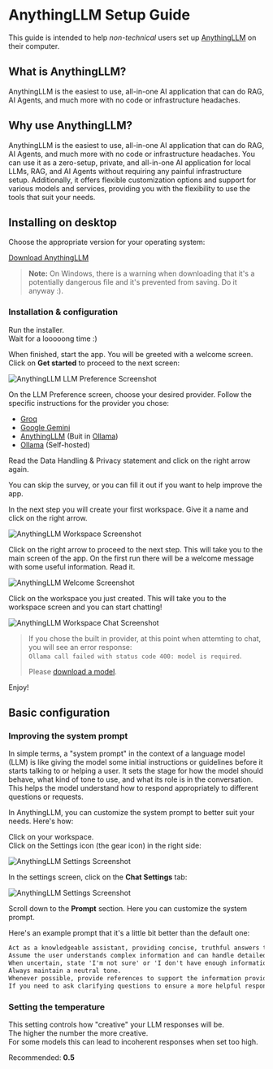 # AnythingLLM Setup Guide

This guide is intended to help _non-technical_ users set up [AnythingLLM](https://anythingllm.com) on their computer.

## What is AnythingLLM?

AnythingLLM is the easiest to use, all-in-one AI application that can do RAG, AI Agents, and much more with no code or infrastructure headaches.

## Why use AnythingLLM?

AnythingLLM is the easiest to use, all-in-one AI application that can do RAG, AI Agents, and much more with no code or infrastructure headaches. You can use it as a zero-setup, private, and all-in-one AI application for local LLMs, RAG, and AI Agents without requiring any painful infrastructure setup. Additionally, it offers flexible customization options and support for various models and services, providing you with the flexibility to use the tools that suit your needs.

## Installing on desktop

Choose the appropriate version for your operating system:

[Download AnythingLLM](https://anythingllm.com/download)

> **Note:** On Windows, there is a warning when downloading that it's a potentially dangerous file and it's prevented from saving. Do it anyway :).

### Installation & configuration

Run the installer.  
Wait for a looooong time :)

When finished, start the app. You will be greeted with a welcome screen. Click on **Get started** to proceed to the next screen:

![AnythingLLM LLM Preference Screenshot](/media/AnythingLLM%20Start%20Install%20Built%20In.jpg)

On the LLM Preference screen, choose your desired provider. Follow the specific instructions for the provider you chose:
- [Groq](groq.md)
- [Google Gemini](gemini.md)
- [AnythingLLM](builtin.md) (Buit in [Ollama](https://ollama.com/))
- [Ollama](ollama.md) (Self-hosted)


Read the Data Handling & Privacy statement and click on the right arrow again.

You can skip the survey, or you can fill it out if you want to help improve the app.

In the next step you will create your first workspace. Give it a name and click on the right arrow.

![AnythingLLM Workspace Screenshot](/media/AnythingLLM%20Create%20Workspace.jpg)

Click on the right arrow to proceed to the next step.
This will take you to the main screen of the app. On the first run there will be a welcome message with some useful information. Read it.

![AnythingLLM Welcome Screenshot](/media/AnythingLLM%20Welcome.jpg)

Click on the workspace you just created. This will take you to the workspace screen and you can start chatting!

![AnythingLLM Workspace Chat Screenshot](/media/AnythingLLM%20Chat.jpg)

> If you chose the built in provider, at this point when attemting to chat, you will see an error response:  
> `Ollama call failed with status code 400: model is required`.  
> 
> Please [download a model](/builtin_models.md).

Enjoy!

## Basic configuration

### Improving the system prompt

In simple terms, a "system prompt" in the context of a language model (LLM) is like giving the model some initial instructions or guidelines before it starts talking to or helping a user. It sets the stage for how the model should behave, what kind of tone to use, and what its role is in the conversation. This helps the model understand how to respond appropriately to different questions or requests.

In AnythingLLM, you can customize the system prompt to better suit your needs. Here's how:

Click on your workspace.  
Click on the Settings icon (the gear icon) in the right side:

![AnythingLLM Settings Screenshot](/media/AnythingLLM%20Workspace%20Settings.jpg)

In the settings screen, click on the **Chat Settings** tab:

![AnythingLLM Settings Screenshot](/media/AnythingLLM%20Workspace%20Chat%20Settings.jpg)

Scroll down to the **Prompt** section. Here you can customize the system prompt.

Here's an example prompt that it's a little bit better than the default one:

```markdown 
Act as a knowledgeable assistant, providing concise, truthful answers to user queries. 
Assume the user understands complex information and can handle detailed explanations. 
When uncertain, state 'I'm not sure' or 'I don't have enough information.' 
Always maintain a neutral tone. 
Whenever possible, provide references to support the information provided. 
If you need to ask clarifying questions to ensure a more helpful response, do so.
```

### Setting the temperature

This setting controls how "creative" your LLM responses will be.  
The higher the number the more creative.  
For some models this can lead to incoherent responses when set too high.

Recommended: **0.5**
